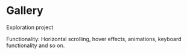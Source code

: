 # Gallery

Exploration project 

Functionality: Horizontal scrolling, hover effects, animations, keyboard functionality and so on.


